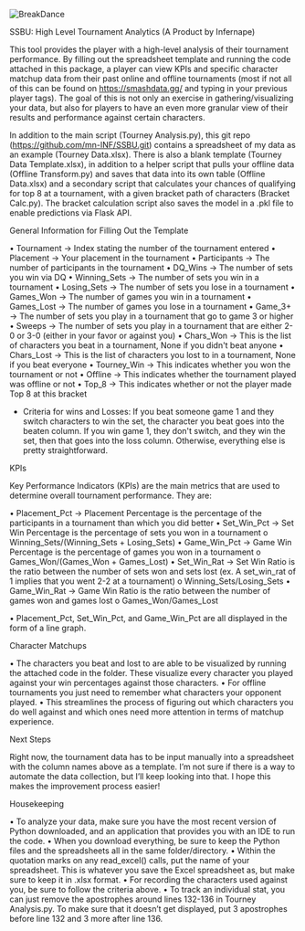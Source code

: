 
![BreakDance](https://github.com/user-attachments/assets/a9179fc1-577f-4383-a85b-f96ea5a5ba33)

SSBU: High Level Tournament Analytics 
(A Product by Infernape)

This tool provides the player with a high-level analysis of their tournament performance. By filling out the spreadsheet template and running the code attached in this package, a player can view KPIs and specific character matchup data from their past online and offline tournaments (most if not all of this can be found on https://smashdata.gg/ and typing in your previous player tags). The goal of this is not only an exercise in gathering/visualizing your data, but also for players to have an even more granular view of their results and performance against certain characters.

In addition to the main script (Tourney Analysis.py), this git repo (https://github.com/mn-INF/SSBU.git) contains a spreadsheet of my data as an example (Tourney Data.xlsx). There is also a blank template (Tourney Data Template.xlsx), in addition to a helper script that pulls your offline data (Offline Transform.py) and saves that data into its own table (Offline Data.xlsx) and a secondary script that calculates your chances of qualifying for top 8 at a tournament, with a given bracket path of characters (Bracket Calc.py). The bracket calculation script also saves the model in a .pkl file to enable predictions via Flask API.

General Information for Filling Out the Template

•	Tournament → Index stating the number of the tournament entered
•	Placement → Your placement in the tournament
•	Participants → The number of participants in the tournament
•	DQ_Wins → The number of sets you win via DQ
•	Winning_Sets → The number of sets you win in a tournament
•	Losing_Sets → The number of sets you lose in a tournament
•	Games_Won → The number of games you win in a tournament
•	Games_Lost → The number of games you lose in a tournament
•	Game_3+ → The number of sets you play in a tournament that go to game 3 or higher
•	Sweeps → The number of sets you play in a tournament that are either 2-0 or 3-0 (either in your favor or against you)
•	Chars_Won → This is the list of characters you beat in a tournament, None if you didn't beat anyone
•	Chars_Lost  → This is the list of characters you lost to in a tournament, None if you beat everyone
•	Tourney_Win → This indicates whether you won the tournament or not
•	Offline → This indicates whether the tournament played was offline or not
•	Top_8 → This indicates whether or not the player made Top 8 at this bracket

* Criteria for wins and Losses: If you beat someone game 1 and they switch characters to win the set, the character you beat goes into the beaten column. If you win game 1, they don't switch, and they win the set, then that goes into the loss column. Otherwise, everything else is pretty straightforward.
  
KPIs

Key Performance Indicators (KPIs) are the main metrics that are used to determine overall tournament performance. They are:

•	Placement_Pct → Placement Percentage is the percentage of the participants in a tournament than which you did better
•	Set_Win_Pct → Set Win Percentage is the percentage of sets you won in a tournament
o	Winning_Sets/(Winning_Sets + Losing_Sets)
•	Game_Win_Pct → Game Win Percentage is the percentage of games you won in a tournament
o	Games_Won/(Games_Won + Games_Lost)
•	Set_Win_Rat → Set Win Ratio is the ratio between the number of sets won and sets lost (ex. A set_win_rat of 1 implies that you went 2-2 at a tournament)
o	Winning_Sets/Losing_Sets
•	Game_Win_Rat → Game Win Ratio is the ratio between the number of games won and games lost
o	Games_Won/Games_Lost

•	Placement_Pct, Set_Win_Pct, and Game_Win_Pct are all displayed in the form of a line graph.

Character Matchups

•	The characters you beat and lost to are able to be visualized by running the attached code in the folder. These visualize every character you played against your win percentages against those characters.
•	For offline tournaments you just need to remember what characters your opponent played.
•	This streamlines the process of figuring out which characters you do well against and which ones need more attention in terms of matchup experience.

Next Steps

Right now, the tournament data has to be input manually into a spreadsheet with the column names above as a template. I’m not sure if there is a way to automate the data collection, but I’ll keep looking into that. I hope this makes the improvement process easier!

Housekeeping

•	To analyze your data, make sure you have the most recent version of Python downloaded, and an application that provides you with an IDE to run the code. 
•	When you download everything, be sure to keep the Python files and the spreadsheets all in the same folder/directory.
•	Within the quotation marks on any read_excel() calls, put the name of your spreadsheet. This is whatever you save the Excel spreadsheet as, but make sure to keep it in .xlsx format.
•	For recording the characters used against you, be sure to follow the criteria above.
•	To track an individual stat, you can just remove the apostrophes around lines 132-136 in Tourney Analysis.py. To make sure that it doesn’t get displayed, put 3 apostrophes before line 132 and 3 more after line 136.

